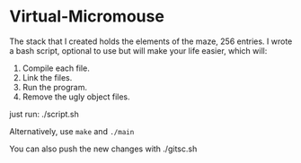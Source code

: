 # Virtual-Micromouse

The stack that I created holds the elements of the maze, 256 entries.
I wrote a bash script, optional to use but will make your life easier, which will:
1) Compile each file.
2) Link the files.
3) Run the program.
4) Remove the ugly object files.

just run: ./script.sh

Alternatively, use ```make``` and ```./main```

You can also push the new changes with ./gitsc.sh
